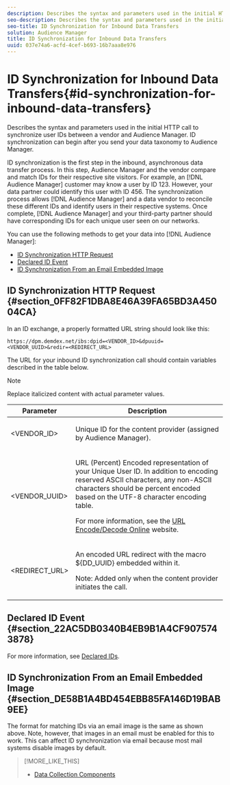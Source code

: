 ```yaml
---
description: Describes the syntax and parameters used in the initial HTTP call to synchronize user IDs between a vendor and Audience Manager. ID synchronization can begin after you send your data taxonomy to Audience Manager.
seo-description: Describes the syntax and parameters used in the initial HTTP call to synchronize user IDs between a vendor and Audience Manager. ID synchronization can begin after you send your data taxonomy to Audience Manager.
seo-title: ID Synchronization for Inbound Data Transfers
solution: Audience Manager
title: ID Synchronization for Inbound Data Transfers
uuid: 037e74a6-acfd-4cef-b693-16b7aaa8e976
---
```


# ID Synchronization for Inbound Data Transfers{#id-synchronization-for-inbound-data-transfers}

Describes the syntax and parameters used in the initial HTTP call to synchronize user IDs between a vendor and Audience Manager. ID synchronization can begin after you send your data taxonomy to Audience Manager.

<!-- 

c_id_sync_in.xml

 -->

ID synchronization is the first step in the inbound, asynchronous data transfer process. In this step, Audience Manager and the vendor compare and match IDs for their respective site visitors. For example, an [!DNL Audience Manager] customer may know a user by ID 123. However, your data partner could identify this user with ID 456. The synchronization process allows [!DNL Audience Manager] and a data vendor to reconcile these different IDs and identify users in their respective systems. Once complete, [!DNL Audience Manager] and your third-party partner should have corresponding IDs for each unique user seen on our networks.

You can use the following methods to get your data into [!DNL Audience Manager]:

* [ID Synchronization HTTP Request](../../../integration/sending-audience-data/batch-data-transfer-explained/id-sync-http.md#section_0FF82F1DBA8E46A39FA65BD3A45004CA) 
* [Declared ID Event](../../../integration/sending-audience-data/batch-data-transfer-explained/id-sync-http.md#section_22AC5DB0340B4EB9B1A4CF9075743878) 
* [ID Synchronization From an Email Embedded Image](../../../integration/sending-audience-data/batch-data-transfer-explained/id-sync-http.md#section_DE58B1A4BD454EBB85FA146D19BAB9EE)

## ID Synchronization HTTP Request {#section_0FF82F1DBA8E46A39FA65BD3A45004CA}

In an ID exchange, a properly formatted URL string should look like this: 

```
https://dpm.demdex.net/ibs:dpid=<VENDOR_ID>&dpuuid=<VENDOR_UUID>&redir=<REDIRECT_URL>
```

The URL for your inbound ID synchronization call should contain variables described in the table below. 

>[!NOTE]
>
>Replace italicized content with actual parameter values.

<table id="table_EB9F4246E2A34ABB8ED06EA458EB186F"> 
 <thead> 
  <tr> 
   <th colname="col1" class="entry"> Parameter </th> 
   <th colname="col2" class="entry"> Description </th> 
  </tr> 
 </thead>
 <tbody> 
  <tr> 
   <td colname="col1"> <span class="codeph"> <span class="varname"> &lt;VENDOR_ID&gt;</span> </span> </td> 
   <td colname="col2"> <p>Unique ID for the content provider (assigned by <span class="keyword"> Audience Manager</span>). </p> </td> 
  </tr> 
  <tr> 
   <td colname="col1"> <span class="codeph"> <span class="varname"> &lt;VENDOR_UUID&gt;</span> </span> </td> 
   <td colname="col2"> <p>URL (Percent) Encoded representation of your Unique User ID. In addition to encoding reserved ASCII characters, any non-ASCII characters should be percent encoded based on the UTF-8 character encoding table. </p> <p>For more information, see the <a href="https://www.url-encode-decode.com" format="http" scope="external"> URL Encode/Decode Online</a> website. </p> </td> 
  </tr> 
  <tr> 
   <td colname="col1"> <span class="codeph"> <span class="varname"> &lt;REDIRECT_URL&gt;</span> </span> </td> 
   <td colname="col2"> <p>An encoded URL redirect with the macro <span class="codeph"> ${DD_UUID}</span> embedded within it. </p> <p>Note:  Added only when the content provider initiates the call. </p> </td> 
  </tr> 
 </tbody> 
</table>

## Declared ID Event {#section_22AC5DB0340B4EB9B1A4CF9075743878}

For more information, see [Declared IDs](../../../features/declared-ids.md#concept_2CD1CC1558354F38B3DEDBE09AE8E869).

## ID Synchronization From an Email Embedded Image {#section_DE58B1A4BD454EBB85FA146D19BAB9EE}

The format for matching IDs via an email image is the same as shown above. Note, however, that images in an email must be enabled for this to work. This can affect ID synchronization via email because most mail systems disable images by default. 

>[!MORE_LIKE_THIS]
>
>* [Data Collection Components](../../../reference/system-components/components-data-collection.md#concept_66CFFEBF5E8B41ED94082D562A93506E)
